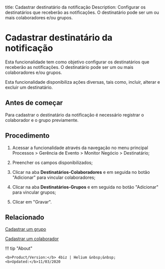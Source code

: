 title: Cadastrar destinatário da notificação
Description: Configurar os destinatários que receberão as notificações. O destinatário pode ser um ou mais colaboradores e/ou grupos.
# Cadastrar destinatário da notificação

Esta funcionalidade tem como objetivo configurar os destinatários que
receberão as notificações. O destinatário pode ser um ou mais colaboradores
e/ou grupos.

Esta funcionalidade disponibiliza ações diversas, tais como, incluir, alterar e
excluir um destinatário.

Antes de começar
--------------------

Para cadastrar o destinatário da notificação é necessário registrar o
colaborador e o grupo previamente.

Procedimento
----------------

1.  Acessar a funcionalidade através da navegação no menu principal Processos \>
    Gerência de Evento \> Monitor Negócio \> Destinatário;

2.  Preencher os campos disponibilizados;

3.  Clicar na aba **Destinatários-Colaboradores** e em seguida no botão "Adicionar" para vincular colaboradores;

4.  Clicar na aba **Destinatários-Grupos** e em seguida no botão "Adicionar" para vincular grupos;

5.  Clicar em "Gravar".


Relacionado
-----------

[Cadastrar um grupo](/pt-br/4biz-helium/initial-settings/access-settings/user/register-groups.html)

[Cadastrar um colaborador](/pt-br/4biz-helium/initial-settings/access-settings/user/register-employee.html)


!!! tip "About"

    <b>Product/Version:</b> 4biz | Helium &nbsp;&nbsp;
    <b>Updated:</b>11/03/2020

